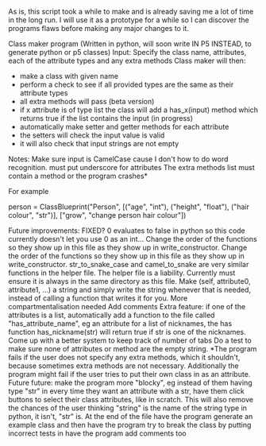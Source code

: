 As is, this script took a while to make and is already saving me a lot of time in the long run. I will use it as a prototype for a while so I can discover the programs flaws before making any major changes to it.

Class maker program (Written in python, will soon write IN P5 INSTEAD, to generate python or p5 classes)
Input: Specify the class name, attributes, each of the attribute types and any extra methods
Class maker will then:
- make a class with given name
- perform a check to see if all provided types are the same as their attribute types
- all extra methods will pass (beta version)
- if x attribute is of type list the class will add a has_x(input) method which returns true if the list contains the input (in progress)
- automatically make setter and getter methods for each attribute
- the setters will check the input value is valid
- it will also check that input strings are not empty

Notes: Make sure input is CamelCase cause I don't how to do word recognition.
must put underscore for attributes
The extra methods list must contain a method or the program crashes*

For example

person = ClassBlueprint("Person", [("age", "int"), ("height", "float"), ("hair colour", "str")], ["grow", "change person hair colour"])

Future improvements:
FIXED? 0 evaluates to false in python so this code currently doesn't let you use 0 as an int...
Change the order of the functions so they show up in this file as they show up in write_constructor.
Change the order of the functions so they show up in this file as they show up in write_constructor.
str_to_snake_case and camel_to_snake are very similar functions in the helper file.
The helper file is a liability. Currently must ensure it is always in the same directory as this file.
Make (self, attribute0, attribute1, ...) a string and simply write the string whenever that is needed, instead of calling a function that writes it for you.
More compartmentalisation needed
Add comments
Extra feature: if one of the attributes is a list, automatically add a function to the file called "has_attribute_name", eg an attribute for a list of nicknames, the has function has_nickname(str) will return true if str is one of the nicknames.
Come up with a better system to keep track of number of tabs
Do a test to make sure none of attributes or method are the empty string.
*The program fails if the user does not specify any extra methods, which it shouldn't, because sometimes extra methods are not necessary.
Additionally the program might fail if the user tries to put their own class in as an attribute.
Future future: make the program more "blocky", eg instead of them having type "str" in every time they want an attribute with a str, have them click buttons to select their class attributes, like in scratch. This will also remove the chances of the user thinking "string" is the name of the string type in python, it isn't, "str" is.
At the end of the file have the program generate an example class and then have the program try to break the class by putting incorrect tests in
have the program add comments too
